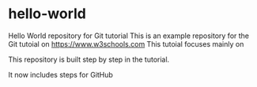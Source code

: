 # hello-world
Hello World repository for Git tutorial
This is an example repository for the Git tutoial on https://www.w3schools.com
This tutoial focuses mainly on 

This repository is built step by step in the tutorial.

It now includes steps for GitHub
